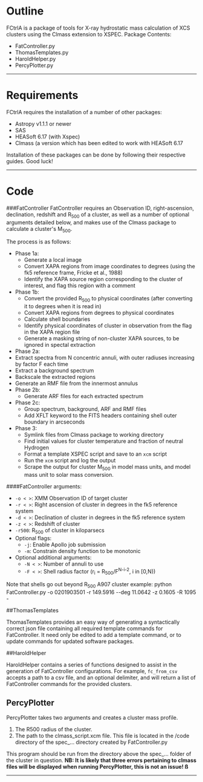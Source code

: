 


# Outline

FCtrlA is a package of tools for X-ray hydrostatic mass calculation of XCS clusters using the Clmass extension to XSPEC. 
Package Contents:

* FatController.py
* ThomasTemplates.py
* HaroldHelper.py
* PercyPlotter.py

------

# Requirements
FCtrlA requires the installation of a number of other packages:

* Astropy v1.1.1 or newer
* SAS
* HEASoft 6.17 (with Xspec)
* Clmass (a version which has been edited to work with HEASoft 6.17

Installation of these packages can be done by following their respective guides. Good luck!

------

# Code

###FatController
FatController requires an Observation ID, right-ascension, declination, redshift and R<sub>500</sub> of a cluster, as well as a number of optional arguments detailed below, and makes use of the Clmass package to calculate a cluster's M<sub>500</sub>.

The process is as follows:
 
* Phase 1a:
    * Generate a local image
    * Convert XAPA regions from image coordinates to degrees (using the fk5 reference frame, Fricke et al., 1988)
    * Identify the XAPA source region corresponding to the cluster of interest, and flag this region with a comment
* Phase 1b:
  * Convert the provided R<sub>500</sub> to physical coordinates (after converting it to degrees when it is read in)
  * Convert XAPA regions from degrees to physical coordinates
  * Calculate shell boundaries
  * Identify physical coordinates of cluster in observation from the flag in the XAPA region file
  * Generate a masking string of non-cluster XAPA sources, to be ignored in spectal extraction
*  Phase 2a:
  * Extract spectra from N concentric annuli, with outer radiuses increasing by factor F each time
  * Extract a background spectrum
  * Backscale the extracted regions
  * Generate an RMF file from the innermost annulus
* Phase 2b:
  * Generate ARF files for each extracted spectrum
* Phase 2c:
  * Group spectrum, background, ARF and RMF files
  * Add XFLT keyword to the FITS headers containing shell outer boundary in arcseconds
* Phase 3:
  * Symlink files from Clmass package to working directory
  * Find initial values for cluster temperature and fraction of neutral Hydrogen
  * Format a template XSPEC script and save to an <code>xcm</code> script
  * Run the <code>xcm</code> script and log the output
  * Scrape the output for cluster M<sub>500</sub> in model mass units, and model mass unit to solar mass conversion.

####FatController arguments:

* <code>-o < ></code>: XMM Observation ID of target cluster
* <code>-r < ></code>: Right ascension of cluster in degrees in the fk5 reference system
* <code>-d < ></code>: Declination of cluster in degrees in the fk5 reference system
* <code>-z < ></code>: Redshift of cluster
* <code>-r500</code>: R<sub>500</sub> of cluster in kiloparsecs
* Optional flags:
  * <code>-j</code>:  Enable Apollo job submission
  * <code>-m</code>:  Constrain density function to be monotonic
* Optional additional arguments:
  * <code>-N < ></code>: Number of annuli to use
  * <code>-F < ></code>: Shell radius factor (r<sub>i</sub> = R<sub>500</sub>/F<sup>N-i-2</sup>, i in [0,N))

Note that shells go out beyond R<sub>500</sub>
A907 cluster example:
python FatController.py -o 0201903501 -r 149.5916 --deg 11.0642 -z 0.1605 -R 1095 -


##ThomasTemplates

ThomasTemplates provides an easy way of generating a syntactically correct json file containing all required template commands for FatController. It need only be edited to add a template command, or to update commands for updated software packages.


##HaroldHelper

HaroldHelper contains a series of functions designed to assist in the generation of FatController configurations. For example, <code>fc_from_csv</code> accepts a path to a csv file, and an optional delimiter, and will return a list of FatController commands for the provided clusters.


## PercyPlotter

PercyPlotter takes two arguments and creates a cluster mass profile.
1) The R500 radius of the cluster. 
2) The path to the clmass_script.xcm file. This file is located in the /code directory of the spec_... directory created by FatController.py

This program should be run from the directory above the spec_... folder of the cluster in question. 
<b> NB: It is likely that three errors pertaining to clmass files will be displayed when running PercyPlotter, this is not an issue! <b>ß

---